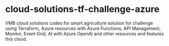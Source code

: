 # cloud-solutions-tf-challenge-azure
VMB cloud solutions codes for smart agriculture solution for challenge using Terraform, Azure resources with Azure Functions, API Management, Monitor, Event Grid, AI with Azure OpenAI and other resources and features this cloud.
